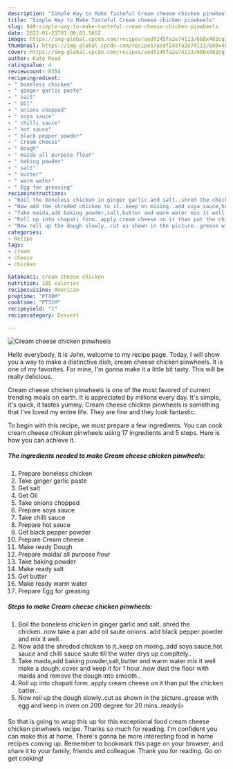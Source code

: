 ```yaml
---
description: "Simple Way to Make Tasteful Cream cheese chicken pinwheels"
title: "Simple Way to Make Tasteful Cream cheese chicken pinwheels"
slug: 949-simple-way-to-make-tasteful-cream-cheese-chicken-pinwheels
date: 2022-01-21T01:00:03.565Z
image: https://img-global.cpcdn.com/recipes/aedf245fa2e74113/680x482cq70/cream-cheese-chicken-pinwheels-recipe-main-photo.jpg
thumbnail: https://img-global.cpcdn.com/recipes/aedf245fa2e74113/680x482cq70/cream-cheese-chicken-pinwheels-recipe-main-photo.jpg
cover: https://img-global.cpcdn.com/recipes/aedf245fa2e74113/680x482cq70/cream-cheese-chicken-pinwheels-recipe-main-photo.jpg
author: Kate Reed
ratingvalue: 4
reviewcount: 8304
recipeingredient:
- " boneless chicken"
- " ginger garlic paste"
- " salt"
- " Oil"
- " onions chopped"
- " soya sauce"
- " chilli sauce"
- " hot sauce"
- " black pepper powder"
- " Cream cheese"
- " Dough"
- " maida all purpose flour"
- " baking powder"
- " salt"
- " butter"
- " warm water"
- " Egg for greasing"
recipeinstructions:
- "Boil the boneless chicken in ginger garlic and salt..shred the chicken..now take a pan add oil saute onions..add black pepper powder and mix it well.."
- "Now add the shreded chicken to it..keep on mixing..add soya sauce,hot sauce and chilli sauce saute till the water drys up compltely.."
- "Take maida,add baking powder,salt,butter and warm water mix it well make a dough..cover and keep it for 1 hour..now dust the floor with maida and remove the dough into smooth.."
- "Roll up into chapati form..apply cream cheese on it than put the chicken batter.."
- "Now roll up the dough slowly..cut as shown in the picture..grease with egg and keep in oven on 200 degree for 20 mins..ready👍"
categories:
- Recipe
tags:
- cream
- cheese
- chicken

katakunci: cream cheese chicken 
nutrition: 105 calories
recipecuisine: American
preptime: "PT40M"
cooktime: "PT31M"
recipeyield: "1"
recipecategory: Dessert

---
```



![Cream cheese chicken pinwheels](https://img-global.cpcdn.com/recipes/aedf245fa2e74113/680x482cq70/cream-cheese-chicken-pinwheels-recipe-main-photo.jpg)

Hello everybody, it is John, welcome to my recipe page. Today, I will show you a way to make a distinctive dish, cream cheese chicken pinwheels. It is one of my favorites. For mine, I'm gonna make it a little bit tasty. This will be really delicious.

Cream cheese chicken pinwheels is one of the most favored of current trending meals on earth. It is appreciated by millions every day. It's simple, it's quick, it tastes yummy. Cream cheese chicken pinwheels is something that I've loved my entire life. They are fine and they look fantastic.




To begin with this recipe, we must prepare a few ingredients. You can cook cream cheese chicken pinwheels using 17 ingredients and 5 steps. Here is how you can achieve it.

<!--inarticleads1-->

##### The ingredients needed to make Cream cheese chicken pinwheels:

1. Prepare  boneless chicken
1. Take  ginger garlic paste
1. Get  salt
1. Get  Oil
1. Take  onions chopped
1. Prepare  soya sauce
1. Take  chilli sauce
1. Prepare  hot sauce
1. Get  black pepper powder
1. Prepare  Cream cheese
1. Make ready  Dough
1. Prepare  maida/ all purpose flour
1. Take  baking powder
1. Make ready  salt
1. Get  butter
1. Make ready  warm water
1. Prepare  Egg for greasing




<!--inarticleads2-->

##### Steps to make Cream cheese chicken pinwheels:

1. Boil the boneless chicken in ginger garlic and salt..shred the chicken..now take a pan add oil saute onions..add black pepper powder and mix it well..
1. Now add the shreded chicken to it..keep on mixing..add soya sauce,hot sauce and chilli sauce saute till the water drys up compltely..
1. Take maida,add baking powder,salt,butter and warm water mix it well make a dough..cover and keep it for 1 hour..now dust the floor with maida and remove the dough into smooth..
1. Roll up into chapati form..apply cream cheese on it than put the chicken batter..
1. Now roll up the dough slowly..cut as shown in the picture..grease with egg and keep in oven on 200 degree for 20 mins..ready👍




So that is going to wrap this up for this exceptional food cream cheese chicken pinwheels recipe. Thanks so much for reading. I'm confident you can make this at home. There's gonna be more interesting food in home recipes coming up. Remember to bookmark this page on your browser, and share it to your family, friends and colleague. Thank you for reading. Go on get cooking!
